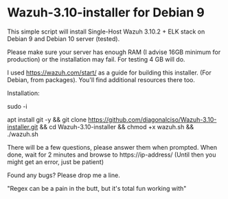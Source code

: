 # Wazuh-3.10-installer for Debian 9 #

This simple script will install Single-Host Wazuh 3.10.2 + ELK stack on Debian 9 and Debian 10 server (tested).

Please make sure your server has enough RAM (I advise 16GB minimum for production) or the installation may fail. For testing 4 GB will do.

I used https://wazuh.com/start/ as a guide for building this installer. (For Debian, from packages).
You'll find additional resources there too.

Installation:

sudo -i

apt install git -y && git clone https://github.com/diagonalciso/Wazuh-3.10-installer.git && cd Wazuh-3.10-installer
 && chmod +x wazuh.sh && ./wazuh.sh

There will be a few questions, please answer them when prompted. 
When done, wait for 2 minutes and browse to https://ip-address/ (Until then you might get an error, just be patient)

Found any bugs? Please drop me a line.

"Regex can be a pain in the butt, but it's total fun working with"
